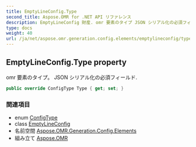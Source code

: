 ```yaml
---
title: EmptyLineConfig.Type
second_title: Aspose.OMR for .NET API リファレンス
description: EmptyLineConfig 財産. omr 要素のタイプ JSON シリアル化の必須フィールド.
type: docs
weight: 40
url: /ja/net/aspose.omr.generation.config.elements/emptylineconfig/type/
---
```

## EmptyLineConfig.Type property

omr 要素のタイプ。 JSON シリアル化の必須フィールド.

```csharp
public override ConfigType Type { get; set; }
```

### 関連項目

* enum [ConfigType](../../../aspose.omr.generation.config.enums/configtype/)
* class [EmptyLineConfig](../)
* 名前空間 [Aspose.OMR.Generation.Config.Elements](../../emptylineconfig/)
* 組み立て [Aspose.OMR](../../../)


